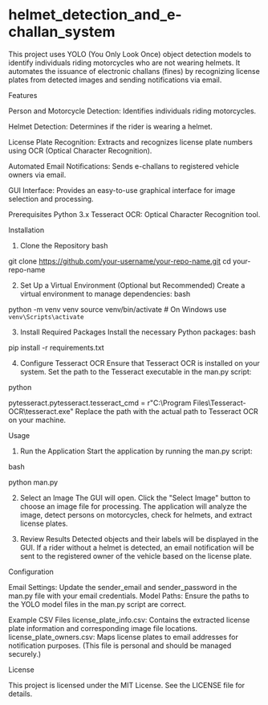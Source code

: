 # helmet_detection_and_e-challan_system
This project uses YOLO (You Only Look Once) object detection models to identify individuals riding motorcycles who are not wearing helmets. It automates the issuance of electronic challans (fines) by recognizing license plates from detected images and sending notifications via email.

Features

Person and Motorcycle Detection: Identifies individuals riding motorcycles. 

Helmet Detection: Determines if the rider is wearing a helmet. 

License Plate Recognition: Extracts and recognizes license plate numbers using OCR (Optical Character Recognition). 

Automated Email Notifications: Sends e-challans to registered vehicle owners via email. 

GUI Interface: Provides an easy-to-use graphical interface for image selection and processing. 



Prerequisites
Python 3.x
Tesseract OCR: Optical Character Recognition tool.


Installation
1. Clone the Repository
bash

git clone https://github.com/your-username/your-repo-name.git
cd your-repo-name

2. Set Up a Virtual Environment (Optional but Recommended)
Create a virtual environment to manage dependencies:
bash

python -m venv venv
source venv/bin/activate  # On Windows use `venv\Scripts\activate`

3. Install Required Packages
Install the necessary Python packages:
bash

pip install -r requirements.txt


4. Configure Tesseract OCR
Ensure that Tesseract OCR is installed on your system. Set the path to the Tesseract executable in the man.py script:

python

pytesseract.pytesseract.tesseract_cmd = r"C:\Program Files\Tesseract-OCR\tesseract.exe"
Replace the path with the actual path to Tesseract OCR on your machine.


Usage

1. Run the Application
Start the application by running the man.py script:

bash

python man.py

2. Select an Image
The GUI will open. Click the "Select Image" button to choose an image file for processing. The application will analyze the image, detect persons on motorcycles, check for helmets, and extract license plates.

3. Review Results
Detected objects and their labels will be displayed in the GUI.
If a rider without a helmet is detected, an email notification will be sent to the registered owner of the vehicle based on the license plate.


Configuration

Email Settings: Update the sender_email and sender_password in the man.py file with your email credentials.
Model Paths: Ensure the paths to the YOLO model files in the man.py script are correct.


Example CSV Files
license_plate_info.csv: Contains the extracted license plate information and corresponding image file locations.
license_plate_owners.csv: Maps license plates to email addresses for notification purposes. (This file is personal and should be managed securely.)


License

This project is licensed under the MIT License. See the LICENSE file for details.
